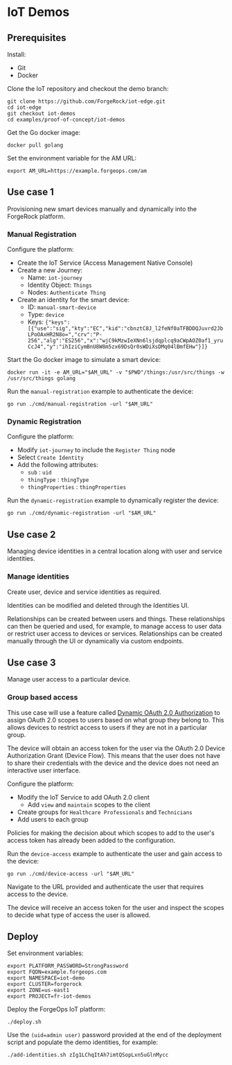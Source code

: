 # IoT Demos

## Prerequisites
Install:
 - Git
 - Docker
 
Clone the IoT repository and checkout the demo branch:  
```
git clone https://github.com/ForgeRock/iot-edge.git
cd iot-edge
git checkout iot-demos
cd examples/proof-of-concept/iot-demos
```

Get the Go docker image:
```
docker pull golang
```

Set the environment variable for the AM URL:
```
export AM_URL=https://example.forgeops.com/am
```

## Use case 1

Provisioning new smart devices manually and dynamically into the ForgeRock platform.

### Manual Registration

Configure the platform:
 - Create the IoT Service (Access Management Native Console)
 - Create a new Journey:
   - Name: `iot-journey`
   - Identity Object: `Things`
   - Nodes: `Authenticate Thing`
 - Create an identity for the smart device:
   - ID: `manual-smart-device`
   - Type: `device`
   - Keys: `{"keys":[{"use":"sig","kty":"EC","kid":"cbnztC8J_l2feNf0aTFBDDQJuvrd2JbLPoOAxHR2N8o=","crv":"P-256","alg":"ES256","x":"wjC9kMzwIeXNn6lsjdqplcq9aCWpAOZ0af1_yruCcJ4","y":"ihIziCymBnU8W8m5zx69DsQr0sWDiXsDMq04lBmfEHw"}]}`

Start the Go docker image to simulate a smart device:
```
docker run -it -e AM_URL="$AM_URL" -v "$PWD"/things:/usr/src/things -w /usr/src/things golang
```

Run the `manual-registration` example to authenticate the device:
```
go run ./cmd/manual-registration -url "$AM_URL"
```

### Dynamic Registration

Configure the platform:
 - Modify `iot-journey` to include the `Register Thing` node
 - Select `Create Identity`
 - Add the following attributes:
   - `sub` : `uid`
   - `thingType` : `thingType`
   - `thingProperties` : `thingProperties`

Run the `dynamic-registration` example to dynamically register the device:
```
go run ./cmd/dynamic-registration -url "$AM_URL"
```

## Use case 2

Managing device identities in a central location along with user and service identities.

### Manage identities

Create user, device and service identities as required.

Identities can be modified and deleted through the Identities UI.

Relationships can be created between users and things. These relationships can then be queried and used, for example,
to manage access to user data or restrict user access to devices or services. Relationships can be created manually
through the UI or dynamically via custom endpoints.

## Use case 3

Manage user access to a particular device.

### Group based access

This use case will use a feature called [Dynamic OAuth 2.0 Authorization](https://backstage.forgerock.com/docs/am/7.1/authorization-guide/oauth2-authorization.html)
to assign OAuth 2.0 scopes to users based on what group they belong to. This allows devices to restrict access to users
if they are not in a particular group.

The device will obtain an access token for the user via the OAuth 2.0 Device Authorization Grant (Device Flow). This
means that the user does not have to share their credentials with the device and the device does not need an interactive
user interface.

Configure the platform:
- Modify the IoT Service to add OAuth 2.0 client
  - Add `view` and `maintain` scopes to the client
- Create groups for `Healthcare Professionals` and `Technicians`
- Add users to each group

Policies for making the decision about which scopes to add to the user's access token has already been added to the
configuration.

Run the `device-access` example to authenticate the user and gain access to the device:
```
go run ./cmd/device-access -url "$AM_URL"
```

Navigate to the URL provided and authenticate the user that requires access to the device.

The device will receive an access token for the user and inspect the scopes to decide what type of access the user is allowed.



## Deploy

Set environment variables:
```
export PLATFORM_PASSWORD=StrongPassword
export FQDN=example.forgeops.com
export NAMESPACE=iot-demo
export CLUSTER=forgerock
export ZONE=us-east1
export PROJECT=fr-iot-demos
```

Deploy the ForgeOps IoT platform:
```
./deploy.sh
```

Use the `(uid=admin user)` password provided at the end of the deployment script and populate the demo identities,
for example:
```
./add-identities.sh zIg1LChqItAh7imtQSopLxn5uGlnMycc
```
